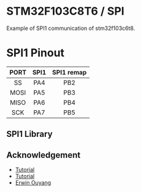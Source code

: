 # STM32F103C8T6 / SPI
Example of SPI1 communication of stm32f103c6t8.

# SPI1 Pinout
| PORT  | SPI1 | SPI1 remap |
| :---: | :---: | :---: |
| SS | PA4 | PB2 |
| MOSI | PA5 | PB3 |
| MISO | PA6 | PB4 |
| SCK | PA7 | PB5 |

## SPI1 Library

## Acknowledgement
- [Tutorial](https://github.com/nalepae/stm32_tutorial/blob/master/src/spi.c)
- [Tutorial](https://learnbuildshare.wordpress.com/about/stm32/using-spi-as-master/)
- [Erwin Ouyang](http://www.handsonembedded.com/stm32f103-spl-tutorial-5/)
